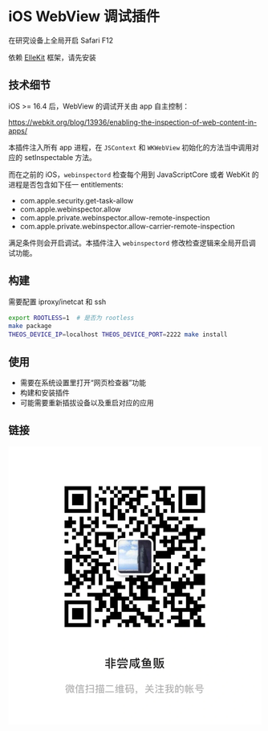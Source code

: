 # iOS WebView 调试插件

在研究设备上全局开启 Safari F12

依赖 [ElleKit](https://ellekit.space/) 框架，请先安装

## 技术细节

iOS >= 16.4 后，WebView 的调试开关由 app 自主控制：

https://webkit.org/blog/13936/enabling-the-inspection-of-web-content-in-apps/

本插件注入所有 app 进程，在 `JSContext` 和 `WKWebView` 初始化的方法当中调用对应的 setInspectable 方法。

而在之前的 iOS，`webinspectord` 检查每个用到 JavaScriptCore 或者 WebKit 的进程是否包含如下任一 entitlements:

* com.apple.security.get-task-allow
* com.apple.webinspector.allow
* com.apple.private.webinspector.allow-remote-inspection
* com.apple.private.webinspector.allow-carrier-remote-inspection

满足条件则会开启调试。本插件注入 `webinspectord` 修改检查逻辑来全局开启调试功能。

## 构建

需要配置 iproxy/inetcat 和 ssh

```bash
export ROOTLESS=1  # 是否为 rootless
make package
THEOS_DEVICE_IP=localhost THEOS_DEVICE_PORT=2222 make install
```

## 使用

* 需要在系统设置里打开“网页检查器”功能
* 构建和安装插件
* 可能需要重新插拔设备以及重启对应的应用

## 链接

![wechat.webp](wechat.webp)
